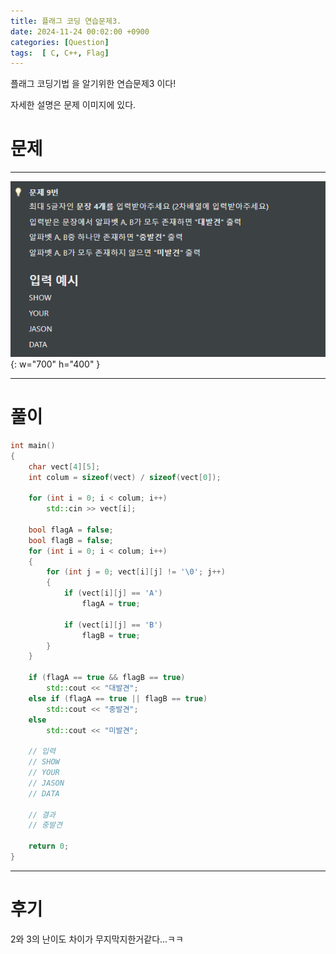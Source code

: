 ```yaml
---
title: 플래그 코딩 연습문제3.
date: 2024-11-24 00:02:00 +0900
categories: [Question]  
tags:  [ C, C++, Flag]
---
```


플래그 코딩기법 을 알기위한 연습문제3 이다!

자세한 설명은 문제 이미지에 있다.

# 문제   
---------------------------------------

![Desktop View](/assets/img/While7.png){: w="700" h="400" }

---------------------------------------

# 풀이

```c++
int main()
{
    char vect[4][5];
    int colum = sizeof(vect) / sizeof(vect[0]);
    
    for (int i = 0; i < colum; i++)
        std::cin >> vect[i];
    
    bool flagA = false;
    bool flagB = false;
    for (int i = 0; i < colum; i++)
    {
        for (int j = 0; vect[i][j] != '\0'; j++)
        {
            if (vect[i][j] == 'A')
                flagA = true;
    
            if (vect[i][j] == 'B')
                flagB = true;
        }
    }
    
    if (flagA == true && flagB == true)
        std::cout << "대발견";
    else if (flagA == true || flagB == true)
        std::cout << "중발견";
    else
        std::cout << "미발견";
    
    // 입력
    // SHOW
    // YOUR
    // JASON
    // DATA

    // 결과
    // 중발견

    return 0;
}
```
---------------------------------------

# 후기

2와 3의 난이도 차이가 무지막지한거같다...ㅋㅋ
